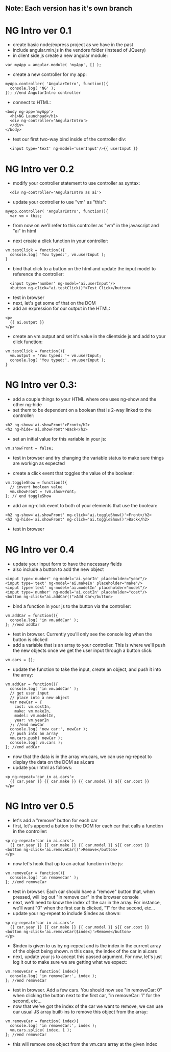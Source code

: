 Note: Each version has it's own branch
---

NG Intro ver 0.1
===

- create basic node/express project as we have in the past
- include angular.min.js in the vendors folder (instead of JQuery)
- in client side js create a new angular module:
```
var myApp = angular.module( 'myApp', [] );
```

- create a new controller for my app:

```
myApp.controller( 'AngularIntro', function(){
  console.log( 'NG' );
}); //end AngularIntro controller
```

- connect to HTML:

```
<body ng-app='myApp'>
  <h1>NG Launchpad</h1>
  <div ng-controller='AngularIntro'>
  </div>
</body>
```

- test our first two-way bind inside of the controller div:
```
  <input type='text' ng-model='userInput'/>{{ userInput }}
```

NG Intro ver 0.2
===

- modify your controller statement to use controller as syntax:
```
  <div ng-controller='AngularIntro as ai'>
```

- update your controller to use "vm" as "this":
```
myApp.controller( 'AngularIntro', function(){
  var vm = this;
```

- from now on we'll refer to this controller as "vm" in the javascript and "ai" in html

- next create a click function in your controller:
```
vm.testClick = function(){
  console.log( 'You typed:', vm.userInput );
}
```

- bind that click to a button on the html and update the input model to reference the controller:
```
  <input type='number' ng-model='ai.userInput'/>
  <button ng-click="ai.testClick()">Test Click</button>
```
- test in browser
- next, let's get some of that on the DOM
- add an expression for our output in the HTML:
```
<p>
  {{ ai.output }}
</p>
```
- create an vm.output and set it's value in the clientside js and add to your click function:
```
vm.testClick = function(){
  vm.output = 'You typed: '+ vm.userInput;
  console.log( 'You typed:', vm.userInput );
}
```

NG Intro ver 0.3:
===
- add a couple things to your HTML where one uses ng-show and the other ng-hide
- set them to be dependent on a boolean that is 2-way linked to the controller:
```
<h2 ng-show='ai.showFront'>Front</h2>
<h2 ng-hide='ai.showFront'>Back</h2>
```

- set an initial value for this variable in your js:
```
vm.showFront = false;
```
- test in browser and try changing the variable status to make sure things are workign as expected

- create a click event that toggles the value of the boolean:
```
vm.toggleShow = function(){
  // invert boolean value
  vm.showFront = !vm.showFront;
}; // end toggleShow
```

- add an ng-click event to both of your elements that use  the boolean:
```
<h2 ng-show='ai.showFront' ng-click='ai.toggleShow()'>Front</h2>
<h2 ng-hide='ai.showFront' ng-click='ai.toggleShow()'>Back</h2>
```
- test in browser

NG Intro ver 0.4
===

- update your input form to have the necessary fields
- also include a button to add the new object
```
<input type='number' ng-model='ai.yearIn' placeholder="year"/>
<input type='text' ng-model='ai.makeIn' placeholder="make"/>
<input type='text' ng-model='ai.modelIn' placeholder="model"/>
<input type='number' ng-model='ai.costIn' placeholder="cost"/>
<button ng-click="ai.addCar()">Add Car</button>
```

- bind a function in your js to the button via the controller:
```
vm.addCar = function(){
  console.log( 'in vm.addCar' );
}; //end addCar
```
- test in browser. Currently you'll only see the console log when the button is clicked
- add a variable that is an array to your controller. This is where we'll push the new objects once we get the user input through a button click:
```
vm.cars = [];
```

- update the function to take the input, create an object, and push it into the array:
```
vm.addCar = function(){
  console.log( 'in vm.addCar' );
  // get user input
  // place into a new object
  var newCar = {
    cost: vm.costIn,
    make: vm.makeIn,
    model: vm.modelIn,
    year: vm.yearIn
  }; //end newCar
  console.log( 'new car:', newCar );
  // push into an array
  vm.cars.push( newCar );
  console.log( vm.cars );
}; //end addCar
```

- now that the data is in the array vm.cars, we can use ng-repeat to display the data on the DOM as ai.cars
- update your html as follows:
```
<p ng-repeat='car in ai.cars'>
  {{ car.year }} {{ car.make }} {{ car.model }} ${{ car.cost }}
</p>
```

NG Intro ver 0.5
===
- let's add a "remove" button for each car
- first, let's append a button to the DOM for each car that calls a function in the controller:
```
<p ng-repeat='car in ai.cars'>
  {{ car.year }} {{ car.make }} {{ car.model }} ${{ car.cost }} <button ng-click='ai.removeCar()'>Remove</button>
</p>
```
- now let's hook that up to an actual function in the js:
```
vm.removeCar = function(){
  console.log( 'in removeCar' );
}; //end removeCar
```
- test in browser. Each car should have a "remove" button that, when pressed, will log out "in remove car" in the browser console
- next, we'll need to know the index of the car in the array. For instance, we'll want "0" when the first car is clicked, "1" for the second, etc...
- update your ng-repeat to include $index as shown:
```
<p ng-repeat='car in ai.cars'>
  {{ car.year }} {{ car.make }} {{ car.model }} ${{ car.cost }} <button ng-click='ai.removeCar($index)'>Remove</button>
</p>
```
- $index is given to us by ng-repeat and is the index in the current array of the object being shown. n this case, the index of the car in ai.cars
- next, update your js to accept this passed argument. For now, let's just log it out to make sure we are getting what we expect:
```
vm.removeCar = function( index){
  console.log( 'in removeCar:', index );
}; //end removeCar
```
- test in browser. Add a few cars. You should now see "in removeCar: 0" when clicking the button next to the first car, "in removeCar: 1" for the second, etc...
- now that we've got the index of the car we want to remove, we can use our usual JS array built-ins to remove this object from the array:
```
vm.removeCar = function( index){
  console.log( 'in removeCar:', index );
  vm.cars.splice( index, 1 );
}; //end removeCar
```
- this will remove one object from the vm.cars array at the given index
